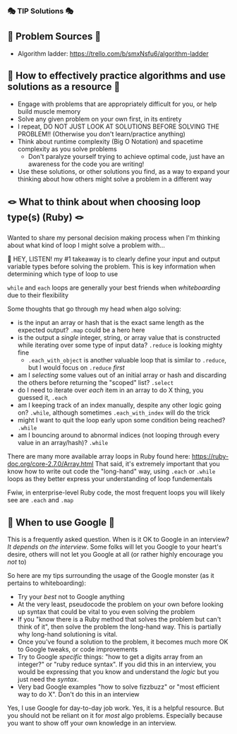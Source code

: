 ### 🎭 TIP Solutions 🎭
## 📖 Problem Sources 📖
- Algorithm ladder: https://trello.com/b/smxNsfu6/algorithm-ladder

## 🧮 How to effectively practice algorithms and use solutions as a resource 🧮
- Engage with problems that are appropriately difficult for you, or help build muscle memory
- Solve any given problem on your own first, in its entirety
- I repeat, DO NOT JUST LOOK AT SOLUTIONS BEFORE SOLVING THE PROBLEM!! (Otherwise you don't learn/practice anything)
- Think about runtime complexity (Big O Notation) and spacetime complexity as you solve problems
  - Don't paralyze yourself trying to achieve optimal code, just have an awareness for the code you are writing!
- Use these solutions, or other solutions you find, as a way to expand your thinking about how others might solve a problem in a different way

## 🪢 What to think about when choosing loop type(s) (Ruby) 🪢
Wanted to share my personal decision making process when I'm thinking about what kind of loop I might solve a problem with...

🧚 HEY, LISTEN! my #1 takeaway is to clearly define your input and output variable types before solving the problem. This is key information when determining which type of loop to use

`while` and `each` loops are generally your best friends when _whiteboarding_ due to their flexibility

Some thoughts that go through my head when algo solving:
- is the input an array or hash that is the exact same length as the expected output? `.map` could be a hero here
- is the output a _single_ integer, string, or array value that is constructed while iterating over some type of input data? `.reduce` is looking mighty fine
  - `.each_with_object` is another valuable loop that is similar to `.reduce`, but I would focus on `.reduce` _first_
- am I _selecting_ some values out of an initial array or hash and discarding the others before returning the "scoped" list? `.select`
- do I need to iterate over _each_ item in an array to do X thing, you guessed it, `.each`
- am I keeping track of an index manually, despite any other logic going on? `.while`, although sometimes `.each_with_index` will do the trick
- might I want to quit the loop early upon some condition being reached? `.while`
- am I bouncing around to abnormal indices (not looping through every value in an array/hash)? `.while`

There are many more available array loops in Ruby found here: https://ruby-doc.org/core-2.7.0/Array.html
That said, it's extremely important that you know how to write out code the "long-hand" way, using `.each` or `.while` loops as they better express your understanding of loop fundementals

Fwiw, in enterprise-level Ruby code, the most frequent loops you will likely see are `.each` and `.map`

## 🎱 When to use Google 🎱
This is a frequently asked question. When is it OK to Google in an interview?
_It depends on the interview_. Some folks will let you Google to your heart's desire, others will not let you Google at all (or rather highly encourage you _not_ to)


So here are my tips surrounding the usage of the Google monster (as it pertains to whiteboarding):
- Try your _best_ not to Google anything
- At the very least, pseudocode the problem on your own before looking up syntax that could be vital to you even solving the problem
- If you "know there is a Ruby method that solves the problem but can't think of it", then solve the problem the long-hand way. This is partially why long-hand solutioning is vital.
- Once you've found a solution to the problem, it becomes much more OK to Google tweaks, or code improvements
- Try to Google _specific_ things: "how to get a digits array from an integer?" or "ruby reduce syntax". If you did this in an interview, you would be expressing that you know and understand the _logic_ but you just need the _syntax_.
- Very bad Google examples "how to solve fizzbuzz" or "most efficient way to do X". Don't do this in an interview

Yes, I use Google for day-to-day job work. Yes, it is a helpful resource. But you should not be reliant on it for _most_ algo problems. Especially because you want to show off your own knowledge in an interview.
